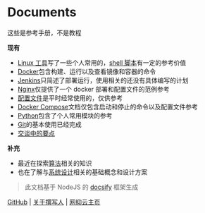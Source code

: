 # Documents

这些是参考手册，不是教程

**现有**

- [Linux 工具](linux-tool/)写了一些个人常用的，[shell 脚本](linux-tool/shell.md)有一定的参考价值
- [Docker](docker/)包含构建、运行以及查看镜像和容器的命令
- [Jenkins](jenkins/)只简述了部署运行，使用相关的还没有具体编写的计划
- [Nginx](nginx/)仅提供了一个 docker 部署和配置文件的范例参考
- [配置文件](config/)是平时经常使用的，仅供参考
- [Docker Compose](docker-compose/)文档仅包含启动和停止的命令以及配置文件参考
- [Python](python/)包含了个人常用模块的参考
- [Git](vcs/)的基本使用已经完成
- [交谈中的要点](talk/)

**补充**

- 最近在探索[算法](algorithm/)相关的知识
- 也在了解与[系统设计](system-design/)相关的基础概念和设计方案

> 此文档基于 NodeJS 的 [docsify](https://docsify.js.org/#/zh-cn/) 框架生成

[GitHub](https://github.com/StilleMenschen/docs) | [关于撰写人](about/ "撰写人自述") |
[网抑云主页](https://music.163.com/#/user/home?id=247886432)
